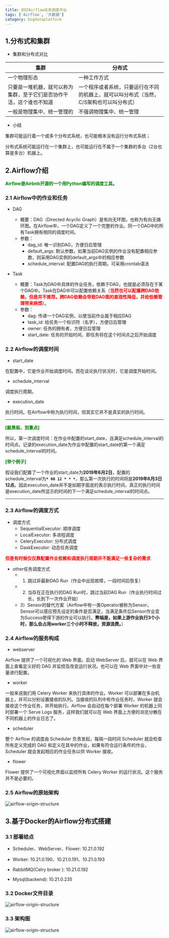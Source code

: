 ```yaml
---
title: 初识Airflow任务调度平台
tags: ['Airflow', '大数据']
category: bigdataplatform
---
```


## 1.分布式和集群

- 集群和分布式对比

集群 | 分布式
-----|-------
一个物理形态 | 一种工作方式
只要是一堆机器，就可以称为集群，至于它们是否协作干活，这个谁也不知道 | 一个程序或者系统，只要运行在不同的机器上，就可以叫分布式（当然，C/S架构也可以叫分布式）
一般是物理集中、统一管理的 | 不强调物理集中、统一管理

- 小结

集群可能运行着一个或多个分布式系统，也可能根本没有运行分布式系统；

分布式系统可能运行在一个集群上，也可能运行在不属于一个集群的多台（2台也算是多台）机器上。

## 2.Airflow介绍

<strong style="color:green;">Airflow是Airbnb开源的一个用Python编写的调度工具。</strong>

### 2.1 Airflow中的作业和任务

- DAG
  - 概要：DAG（Directed Acyclic Graph）是有向无环图，也称为有向无循环图。在Airflow中，一个DAG定义了一个完整的作业。同一个DAG中的所有Task拥有相同的调度时间。
  - 参数：
    - dag_id: 唯一识别DAG，方便日后管理
    - default_args: 默认参数，如果当前DAG实例的作业没有配置相应参数，则采用DAG实例的default_args中的相应参数
    - schedule_interval: 配置DAG的执行周期，可采用crontab语法

- Task
  - 概要：Task为DAG中具体的作业任务，依赖于DAG，也就是必须存在于某个DAG中。Task在DAG中可以配置依赖关系（<strong style="color:red;">当然也可以配置跨DAG依赖，但是并不推荐。跨DAG依赖会导致DAG图的直观性降低，并给依赖管理带来麻烦</strong>）。
  - 参数：
    - dag: 传递一个DAG实例，以使当前作业属于相应DAG
    - task_id: 给任务一个标识符（名字），方便日后管理
    - owner: 任务的拥有者，方便日后管理
    - start_date: 任务的开始时间，即任务将在这个时间点之后开始调度

### 2.2 Airflow的调度时间

- start_date

在配置中，它是作业开始调度时间。而在谈论执行状况时，它是调度开始时间。

- schedule_interval

调度执行周期。

- execution_date

执行时间。在Airflow中称为执行时间，但其实它并不是真实的执行时间。

------------------------
<strong style="color:green;">[敲黑板，划重点]</strong>

所以，第一次调度时间：在作业中配置的start_date，且满足schedule_interval的时间点。记录的execution_date为作业中配置的start_date的第一个满足schedule_interval的时间。

<strong style="color:green;">[举个例子]</strong>

假设我们配置了一个作业的start_date为<strong>2019年6月2日</strong>，配置的schedule_interval为<strong>``` * 00 12 * * * ```</strong>，那么第一次执行的时间将是<strong>2019年6月3日 12点</strong>。因此execution_date并不是如期字面说的表示执行时间，真正的执行时间是execution_date所显示的时间的下一个满足schedule_interval的时间点。

------------------------

### 2.3 Airflow的调度方式

- 调度方式
  - SequentialExecutor: 顺序调度
  - LocalExecutor: 多进程调度
  - CeleryExecutor: 分布式调度
  - DaskExecutor: 动态任务调度

<strong style="color:red;">但是有时候仅仅靠配置作业依赖和调度执行周期并不能满足一些复杂的需求</strong>

- other任务调度方式
  - 1) 跳过非最新DAG Run（作业中出现故障，一段时间后恢复）
  - 2) 当存在正在执行的DAG Run时，跳过当前DAG Run（作业执行时间过长，长到下一次作业开始）
  - 3）Sensor的替代方案（Airflow中有一类Operator被称为Sensor，Sensor可以感应预先设定的条件是否满足，当满足条件后Sensor作业变为Success使得下游的作业可以执行。<strong>弊端是，如果上游作业执行3个小时，那么会占用worker三个小时不释放，资源浪费。</strong>）

### 2.4 Airflow的服务构成

- webserver

Airflow 提供了一个可视化的 Web 界面。启动 WebServer 后，就可以在 Web 界面上查看定义好的 DAG 并监控及改变运行状况。也可以在 Web 界面中对一些变量进行配置。

- worker

一般来说我们用 Celery Worker 来执行具体的作业。Worker 可以部署在多台机器上，并可以分别设置接收的队列。当接收的队列中有作业任务时，Worker 就会接收这个作业任务，并开始执行。Airflow 会自动在每个部署 Worker 的机器上同时部署一个 Serve Logs 服务，这样我们就可以在 Web 界面上方便的浏览分散在不同机器上的作业日志了。

- scheduler

整个 Airflow 的调度由 Scheduler 负责发起，每隔一段时间 Scheduler 就会检查所有定义完成的 DAG 和定义在其中的作业，如果有符合运行条件的作业，Scheduler 就会发起相应的作业任务以供 Worker 接收。

- flower

Flower 提供了一个可视化界面以监控所有 Celery Worker 的运行状况。这个服务并不是必要的。

### 2.5 Airflow的原始架构

![airflow-origin-structure](https://github.com/buildupchao/ImgStore/blob/master/blog/bigdataplatform/airflow/airflow-origin-structure.png?raw=true)

## 3.基于Docker的Airflow分布式搭建

### 3.1 部署结点

- Scheduler、WebServer、Flower:  10.21.0.192

- Worker:  10.21.0.190、10.21.0.191、10.21.0.193

- RabbitMQ(Celry broker ):  10.21.0.192

- Mysql(backend): 10.21.0.235

### 3.2 Docker文件目录

![airflow-origin-structure](https://github.com/buildupchao/ImgStore/blob/master/blog/bigdataplatform/airflow/airflow-docker-dir.png?raw=true)

### 3.3 架构图

![airflow-origin-structure](https://github.com/buildupchao/ImgStore/blob/master/blog/bigdataplatform/airflow/airflow-docker-structure.png?raw=true)
